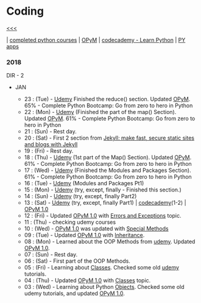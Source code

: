 
Coding
======

[<<<](https://github.com/ttltrk/0con/blob/master/README.MD)

| [completed python courses](https://github.com/ttltrk/Courses/blob/master/README.MD) |
[OPyM](https://github.com/ttltrk/PRG/blob/master/PY/DOC/OPYM/OPYM.MD) |
[codecademy - Learn Python](https://github.com/ttltrk/PRG/blob/master/PY/DOC/CODECADEMY_PY.MD) |
[PY apps]()

### 2018

DIR - 2

  * JAN
    
    * 23 : (Tue) - [Udemy](https://www.udemy.com/complete-python-bootcamp/learn/v4/t/lecture/3512788?start=0) Finished the reduce() section. Updated [OPyM](https://github.com/ttltrk/PRG/blob/master/PY/DOC/OPYM/04_MET_FUN/FUNCTIONS/BIF/REDUCE.MD). 65% - Complete Python Bootcamp: Go from zero to hero in Python
    * 22 : (Mon) - [Udemy](https://www.udemy.com/complete-python-bootcamp/learn/v4/t/lecture/3512786?start=15) (Finished the part of the map() Section). Updated [OPyM](https://github.com/ttltrk/PRG/blob/master/PY/DOC/OPYM/04_MET_FUN/FUNCTIONS/BIF/MAP.MD). 61% - Complete Python Bootcamp: Go from zero to hero in Python
    * 21 : (Sun) - Rest day.
    * 20 : (Sat) - First 2 section from [Jekyll: make fast, secure static sites and blogs with Jekyll](https://www.udemy.com/static-website-generator-fast-secure-sites-blogs-with-jekyll/learn/v4/content)
    * 19 : (Fri) - Rest day.
    * 18 : (Thu) - [Udemy](https://www.udemy.com/complete-python-bootcamp/learn/v4/t/lecture/3512786?start=15) (1st part of the Map() Section). Updated [OPyM](https://github.com/ttltrk/PRG/blob/master/PY/DOC/OPYM/04_MET_FUN/FUNCTIONS/BIF/MAP.MD). 61% - Complete Python Bootcamp: Go from zero to hero in Python
    * 17 : (Wed) - [Udemy](https://www.udemy.com/complete-python-bootcamp/learn/v4/t/lecture/3512566?start=0) (Finished the Modules and Packages Section). 61% - Complete Python Bootcamp: Go from zero to hero in Python
    * 16 : (Tue) - [Udemy](https://www.udemy.com/complete-python-bootcamp/learn/v4/t/lecture/3512566?start=0) (Modules and Packages Pt1) 
    * 15 : (Mon) - [Udemy](https://www.udemy.com/complete-python-bootcamp/learn/v4/t/lecture/3547624?start=0) (try, except, finally - Finished this section.)
    * 14 : (Sun) - [Udemy](https://www.udemy.com/complete-python-bootcamp/learn/v4/t/lecture/3547624?start=0) (try, except, finally Part2)
    * 13 : (Sat) - [Udemy](https://www.udemy.com/complete-python-bootcamp/learn/v4/t/lecture/3547624?start=0) (try, except, finally Part1) | [codecademy]()(1-2) | [OPyM 1.0](https://github.com/ttltrk/PRG/blob/master/PY/DOC/OPYM/OPYM.MD)
    * 12 : (Fri) - Updated [OPyM 1.0](https://github.com/ttltrk/PRG/blob/master/PY/DOC/OPYM/OPYM.MD) with [Errors and Exceptions](https://github.com/ttltrk/PRG/blob/master/PY/DOC/OPYM/06_ERR_EXE/ERR_EXE.MD) topic. 
    * 11 : (Thu) - checking udemy courses
    * 10 : (Wed) - [OPyM 1.0](https://github.com/ttltrk/PRG/blob/master/PY/DOC/OPYM/OPYM.MD) was updated with [Special Methods](https://github.com/ttltrk/PRG/blob/master/PY/DOC/OPYM/05_OOP/SPE_MET/SPE_MET.MD)
    * 09 : (Tue) - Updated [OPyM 1.0](https://github.com/ttltrk/PRG/blob/master/PY/DOC/OPYM/OPYM.MD) with [Inheritance](https://github.com/ttltrk/PRG/blob/master/PY/DOC/OPYM/05_OOP/INHERITANCE/INHERITANCE.MD).
    * 08 : (Mon) - Learned about the OOP Methods from [udemy](https://www.udemy.com/complete-python-bootcamp/learn/v4/t/lecture/3512388?start=615). Updated [OPyM 1.0](https://github.com/ttltrk/PRG/blob/master/PY/DOC/OPYM/OPYM.MD).
    * 07 : (Sun) - Rest day.
    * 06 : (Sat) - First part of the OOP Methods.
    * 05 : (Fri) - Learning about [Classes](https://github.com/ttltrk/PRG/blob/master/PY/DOC/OPYM/05_OOP/CLASSES/CLASSES.MD). Checked some old [udemy](https://www.udemy.com/complete-python-bootcamp/learn/v4/t/lecture/3512380?start=225) tutorials.
    * 04 : (Thu) - Updated [OPyM 1.0](https://github.com/ttltrk/PRG/blob/master/PY/DOC/OPYM/OPYM.MD) with [Classes](https://github.com/ttltrk/PRG/blob/master/PY/DOC/OPYM/05_OOP/CLASSES/CLASSES.MD) topic. 
    * 03 : (Wed) - Learning about Python [Objects](https://github.com/ttltrk/PRG/blob/master/PY/DOC/OPYM/05_OOP/OBJECTS/OBJECTS.MD). 
Checked some old udemy tutorials, and updated [OPyM 1.0](https://github.com/ttltrk/PRG/blob/master/PY/DOC/OPYM/OPYM.MD).

